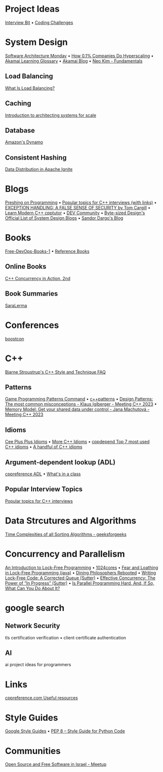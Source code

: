# Project Ideas
[Interview Bit](https://www.interviewbit.com/blog/category/projects/) • [Coding Challenges](https://codingchallenges.fyi/)
# System Design
[Software Architecture Monday](https://www.developertoarchitect.com/lessons/) • [How 0.1% Companies Do Hyperscaling](https://newsletter.systemdesign.one/p/cell-based-architecture) • [Akamai Learning Glossary](https://www.akamai.com/glossary) • [Akamai Blog](https://www.linode.com/blog/) • [Neo Kim - Fundamentals](https://systemdesign.one/categories/fundamentals/)
## Load Balancing
[What Is Load Balancing?](https://avinetworks.com/what-is-load-balancing/)
## Caching
[Introduction to architecting systems for scale](https://lethain.com/introduction-to-architecting-systems-for-scale/)
## Database
[Amazon's Dynamo](https://www.allthingsdistributed.com/2007/10/amazons_dynamo.html)
## Consistent Hashing
[Data Distribution in Apache Ignite](https://dzone.com/articles/data-distribution-in-apache-ignite)
# Blogs
[Preshing on Programming](https://preshing.com/) • [Popular topics for C++ interviews (with links)](https://www.pradeepbangalore.in/post/popular-topics-for-c-interviews) • [EXCEPTION HANDLING: A FALSE SENSE OF SECURITY by Tom Cargill](https://ptgmedia.pearsoncmg.com/images/020163371x/supplements/Exception_Handling_Article.html) • [Learn Modern C++ cpptutor](https://learnmoderncpp.com/author/learnmoderncpp/) • [DEV Community](https://dev.to/) • [Byte-sized Design's Official List of System Design Blogs](https://bytesizeddesign.substack.com/p/the-byte-sized-design-list-of-system) • [Sandor Dargo's Blog](https://www.sandordargo.com/)
# Books
[Free-DevOps-Books-1](https://github.com/rootusercop/Free-DevOps-Books-1) • [Reference Books](https://github.com/iamindian/References_Books/tree/master)
## Online Books
[C++ Concurrency in Action, 2nd](https://livebook.manning.com/book/c-plus-plus-concurrency-in-action-second-edition/)
## Book Summaries
[SaraLerma](https://github.com/SaraLerma)
# Conferences
[boostcon](https://github.com/boostcon)
# C++
[Bjarne Stroustrup's C++ Style and Technique FAQ](https://www.stroustrup.com/bs_faq.html)
## Patterns
[Game Programming Patterns Command](https://gameprogrammingpatterns.com/command.html) • [c++patterns](https://cpppatterns.com/) • [Design Patterns: The most common misconceptions - Klaus Iglberger - Meeting C++ 2023](https://www.youtube.com/watch?v=w-fkFyrbWbs) • [Memory Model: Get your shared data under control - Jana Machutová - Meeting C++ 2023
](https://www.youtube.com/watch?v=L5RCGDAan2Y)
## Idioms
[Cee Plus Plus Idioms](https://wiki.c2.com/?CeePlusPlusIdioms) • [More C++ Idioms](https://en.wikibooks.org/wiki/More_C%2B%2B_Idioms) • [cppdepend Top 7 most used C++ idioms](https://cppdepend.com/blog/top-7-most-used-c-idioms-part1/) • [A handful of C++ idioms](https://learnmoderncpp.com/2021/04/23/a-handful-of-c-idioms/)
## Argument-dependent lookup (ADL)
[cppreference ADL](https://en.cppreference.com/w/cpp/language/adl) • [What's in a class](http://www.gotw.ca/publications/mill02.htm)
## Popular Interview Topics
[Popular topics for C++ interviews](https://www.pradeepbangalore.in/post/popular-topics-for-c-interviews)
# Data Strcutures and Algorithms
[Time Complexities of all Sorting Algorithms - geeksforgeeks](https://www.geeksforgeeks.org/time-complexities-of-all-sorting-algorithms/)
# Concurrency and Parallelism
[An Introduction to Lock-Free Programming](https://preshing.com/20120612/an-introduction-to-lock-free-programming/) • [1024cores](https://www.1024cores.net/) • [Fear and Loathing in Lock-Free Programming (java)](https://medium.com/@tylerneely/fear-and-loathing-in-lock-free-programming-7158b1cdd50c) • [Dining Philosophers Rebooted](https://howardhinnant.github.io/dining_philosophers.html) • [Writing Lock-Free Code: A Corrected Queue (Sutter)](https://www.drdobbs.com/parallel/writing-lock-free-code-a-corrected-queue/210604448) • [Effective Concurrency: The Power of “In Progress” (Sutter)](https://herbsutter.com/2009/07/15/effective-concurrency/) • [Is Parallel Programming Hard, And, If So, What Can You Do About It?](https://cdn.kernel.org/pub/linux/kernel/people/paulmck/perfbook/perfbook.html)
# google search
## Network Security
tls certification verification • client certificate authentication
## AI
ai project ideas for programmers
# Links
[cppreference.com Useful resources](https://en.cppreference.com/w/cpp/links)
# Style Guides
[Google Style Guides](https://google.github.io/styleguide/) • [PEP 8 – Style Guide for Python Code](https://peps.python.org/pep-0008/)
# Communities
[Open Source and Free Software in Israel - Meetup](https://www.meetup.com/Open-Source-and-Free-Software-in-Israel/)
